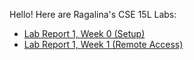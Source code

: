 Hello! Here are Ragalina's CSE 15L Labs:

- [Lab Report 1, Week 0 (Setup)](https://ragalina.github.io/cse15l-lab-reports/lab-report-1-week-0.html)
- [Lab Report 1, Week 1 (Remote Access)](https://ragalina.github.io/cse15l-lab-reports/lab-report-1-week-1.html)

